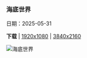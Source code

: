 ### 海底世界

日期：2025-05-31

**下载**  |  [1920x1080](https://cn.bing.com/th?id=OHR.GrandeTerreReef_ZH-CN7463701309_1920x1080.jpg)  |  [3840x2160](https://cn.bing.com/th?id=OHR.GrandeTerreReef_ZH-CN7463701309_UHD.jpg)

![海底世界](https://cn.bing.com/th?id=OHR.GrandeTerreReef_ZH-CN7463701309_1920x1080.jpg "格朗特尔岛附近的堡礁，法属新喀里多尼亚 (© Karsten Wrobel/Getty Images)")

